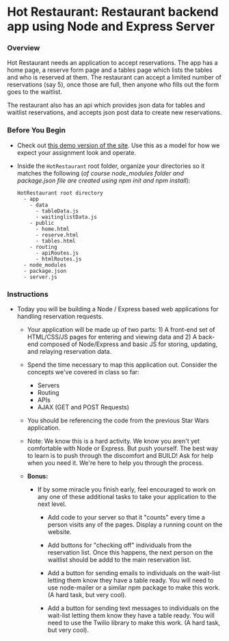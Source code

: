 # Hot Restaurant: Restaurant backend app using Node and Express Server

### Overview

Hot Restaurant needs an application to accept reservations. The app has a home page, a reserve form page and a tables page which lists the tables and who is reserved at them. The restaurant can accept a limited number of reservations (say 5), once those are full, then anyone who fills out the form goes to the waitlist.

The restaurant also has an api which provides json data for tables and waitlist reservations, and accepts json post data to create new reservations. 

### Before You Begin

* Check out [this demo version of the site](http://hot-restaurant.herokuapp.com/). Use this as a model for how we expect your assignment look and operate.

* Inside the `HotRestaurant` root folder, organize your directories so it matches the following (<em>of course node_modules folder and package.json file are created using npm init and npm install</em>):

  ```
  HotRestaurant root directory
    - app
      - data
        - tableData.js
        - waitinglistData.js
      - public
        - home.html
        - reserve.html
        - tables.html
      - routing
        - apiRoutes.js
        - htmlRoutes.js
    - node_modules
    - package.json
    - server.js
  ```

### Instructions

* Today you will be building a Node / Express based web applications for handling reservation requests. 

  * Your application will be made up of two parts: 1) A front-end set of HTML/CSS/JS pages for entering and viewing data and 2) A back-end composed of Node/Express and basic JS for storing, updating, and relaying reservation data.

  * Spend the time necessary to map this application out. Consider the concepts we've covered in class so far: 

    * Servers
    * Routing
    * APIs
    * AJAX (GET and POST Requests)

  * You should be referencing the code from the previous Star Wars application.


  * Note: We know this is a hard activity. We know you aren't yet comfortable with Node or Express. But push yourself. The best way to learn is to push through the discomfort and BUILD! Ask for help when you need it. We're here to help you through the process.

  * **Bonus:**

    * If by some miracle you finish early, feel encouraged to work on any one of these additional tasks to take your application to the next level.

      * Add code to your server so that it "counts" every time a person visits any of the pages. Display a running count on the website. 

      * Add buttons for "checking off" individuals from the reservation list. Once this happens, the next person on the waitlist should be addd to the main reservation list.

      * Add a button for sending emails to individuals on the wait-list letting them know they have a table ready. You will need to use node-mailer or a similar npm package to make this work. (A hard task, but very cool).

      * Add a button for sending text messages to individuals on the wait-list letting them know they have a table ready. You will need to use the Twilio library to make this work. (A hard task, but very cool). 